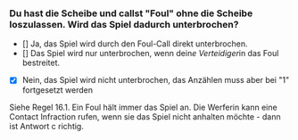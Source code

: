 ### Du hast die Scheibe und callst "Foul" ohne die Scheibe loszulassen. Wird das Spiel dadurch unterbrochen?

- [] Ja, das Spiel wird durch den Foul-Call direkt unterbrochen.
- [] Das Spiel wird nur unterbrochen, wenn dein*e Verteidiger*in das Foul bestreitet.
- [x] Nein, das Spiel wird nicht unterbrochen, das Anzählen muss aber bei "1" fortgesetzt werden

Siehe Regel 16.1. Ein Foul hält immer das Spiel an. Die Werferin kann eine Contact Infraction rufen, wenn sie das Spiel nicht anhalten möchte - dann ist Antwort c richtig.
